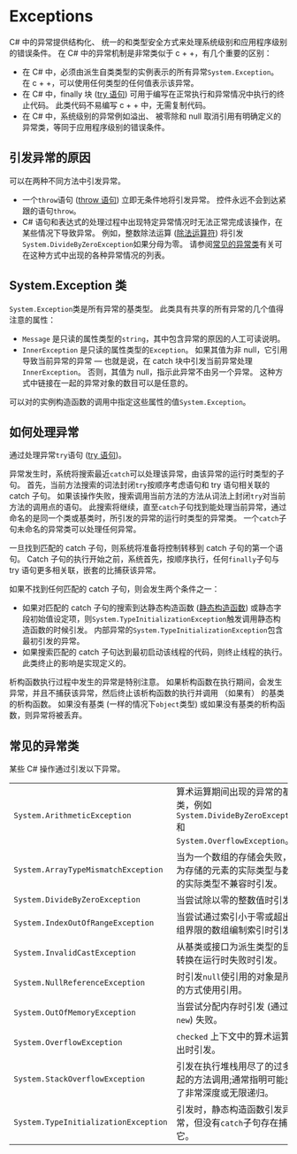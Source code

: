 # <a name="exceptions"></a>Exceptions

C# 中的异常提供结构化、 统一的和类型安全方式来处理系统级别和应用程序级别的错误条件。 在 C# 中的异常机制是非常类似于 c + +，有几个重要的区别：

*  在 C# 中，必须由派生自类类型的实例表示的所有异常`System.Exception`。 在 c + +，可以使用任何类型的任何值表示该异常。
*  在 C# 中，finally 块 ([try 语句](statements.md#the-try-statement)) 可用于编写在正常执行和异常情况中执行的终止代码。 此类代码不易编写 c + + 中，无需复制代码。
*  在 C# 中，系统级别的异常例如溢出、 被零除和 null 取消引用有明确定义的异常类，等同于应用程序级别的错误条件。

## <a name="causes-of-exceptions"></a>引发异常的原因

可以在两种不同方法中引发异常。

*  一个`throw`语句 ([throw 语句](statements.md#the-throw-statement)) 立即无条件地将引发异常。 控件永远不会到达紧跟的语句`throw`。
*  C# 语句和表达式的处理过程中出现特定异常情况时无法正常完成该操作，在某些情况下导致异常。 例如，整数除法运算 ([除法运算符](expressions.md#division-operator)) 将引发`System.DivideByZeroException`如果分母为零。 请参阅[常见的异常类](exceptions.md#common-exception-classes)有关可在这种方式中出现的各种异常情况的列表。

## <a name="the-systemexception-class"></a>System.Exception 类

`System.Exception`类是所有异常的基类型。 此类具有共享的所有异常的几个值得注意的属性：

*  `Message` 是只读的属性类型的`string`，其中包含异常的原因的人工可读说明。
*  `InnerException` 是只读的属性类型的`Exception`。 如果其值为非 null，它引用导致当前异常的异常 — 也就是说，在 catch 块中引发当前异常处理`InnerException`。 否则，其值为 null，指示此异常不由另一个异常。 这种方式中链接在一起的异常对象的数目可以是任意的。

可以对的实例构造函数的调用中指定这些属性的值`System.Exception`。

## <a name="how-exceptions-are-handled"></a>如何处理异常

通过处理异常`try`语句 ([try 语句](statements.md#the-try-statement))。

异常发生时，系统将搜索最近`catch`可以处理该异常，由该异常的运行时类型的子句。 首先，当前方法搜索的词法封闭`try`按顺序考虑语句和 try 语句相关联的 catch 子句。 如果该操作失败，搜索调用当前方法的方法从词法上封闭`try`对当前方法的调用点的语句。 此搜索将继续，直至`catch`子句找到能处理当前异常，通过命名的是同一个类或基类时，所引发的异常的运行时类型的异常类。 一个`catch`子句未命名的异常类可以处理任何异常。

一旦找到匹配的 catch 子句，则系统将准备将控制转移到 catch 子句的第一个语句。 Catch 子句的执行开始之前，系统首先，按顺序执行，任何`finally`子句与 try 语句更多相关联，嵌套的比捕获该异常。

如果不找到任何匹配的 catch 子句，则会发生两个条件之一：

*  如果对匹配的 catch 子句的搜索到达静态构造函数 ([静态构造函数](classes.md#static-constructors)) 或静态字段初始值设定项，则`System.TypeInitializationException`触发调用静态构造函数的时候引发。 内部异常的`System.TypeInitializationException`包含最初引发的异常。
*  如果搜索匹配的 catch 子句达到最初启动该线程的代码，则终止线程的执行。 此类终止的影响是实现定义的。

析构函数执行过程中发生的异常是特别注意。 如果析构函数在执行期间，会发生异常，并且不捕获该异常，然后终止该析构函数的执行并调用 （如果有） 的基类的析构函数。 如果没有基类 (一样的情况下`object`类型) 或如果没有基类的析构函数，则异常将被丢弃。

## <a name="common-exception-classes"></a>常见的异常类

某些 C# 操作通过引发以下异常。

|                                      |                |
|--------------------------------------|----------------|
| `System.ArithmeticException`         | 算术运算期间出现的异常的基类，例如 `System.DivideByZeroException` 和 `System.OverflowException`。 | 
| `System.ArrayTypeMismatchException`  | 当为一个数组的存储会失败，因为存储的元素的实际类型与数组的实际类型不兼容时引发。 | 
| `System.DivideByZeroException`       | 当尝试除以零的整数值时引发。 | 
| `System.IndexOutOfRangeException`    | 当尝试通过索引小于零或超出数组界限的数组编制索引时引发。 | 
| `System.InvalidCastException`        | 从基类或接口为派生类型的显式转换在运行时失败时引发。 | 
| `System.NullReferenceException`      | 时引发`null`使引用的对象是所需的方式使用引用。 | 
| `System.OutOfMemoryException`        | 当尝试分配内存时引发 (通过`new`) 失败。 | 
| `System.OverflowException`           | `checked` 上下文中的算术运算溢出时引发。 | 
| `System.StackOverflowException`      | 引发在执行堆栈用尽了的过多挂起的方法调用;通常指明可能出现了非常深度或无限递归。 | 
| `System.TypeInitializationException` | 引发时，静态构造函数引发异常，但没有`catch`子句存在捕获它。 | 
